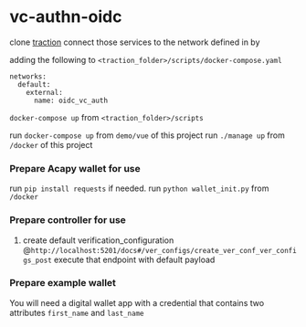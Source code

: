 # vc-authn-oidc

clone [traction](https://github.com/bcgov/traction)
connect those services to the network defined in by

adding the following to `<traction_folder>/scripts/docker-compose.yaml`

```
networks:
  default:
    external:
      name: oidc_vc_auth
```

`docker-compose up` from `<traction_folder>/scripts`

run `docker-compose up` from `demo/vue` of this project
run `./manage up` from `/docker` of this project

### Prepare Acapy wallet for use

run `pip install requests` if needed.
run `python wallet_init.py` from `/docker`

### Prepare controller for use

1. create default verification_configuration @`http://localhost:5201/docs#/ver_configs/create_ver_conf_ver_configs_post` execute that endpoint with default payload

### Prepare example wallet

You will need a digital wallet app with a credential that contains two attributes `first_name` and `last_name`
